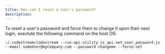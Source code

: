 ```yaml
---
title: How can I reset a user's password?
description: 
---
```


To reset a user's password and force them to change it upon their next login,
exectute the following command on the host OS:

```
~/.codestream/codestream --run-api-utility cs_api-set_user_password.js --email someUser@myCompany.com --password changeme --force-set
```
